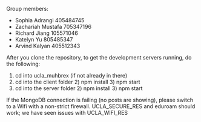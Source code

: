 Group members: 
 - Sophia Adrangi 405484745
 - Zachariah Mustafa 705347196
 - Richard Jiang 105571046
 - Katelyn Yu 805485347
 - Arvind Kalyan 405512343

After you clone the repository, to get the development servers running, do the following:

1.  cd into ucla_muhbrex (if not already in there) 
2.  cd into the client folder 2) npm install 3) npm start
3.  cd into the server folder 2) npm install 3) npm start

If the MongoDB connection is failing (no posts are showing), please switch to a Wifi with a non-strict firewall. UCLA_SECURE_RES and eduroam should work; we have seen 
issues with UCLA_WIFI_RES
